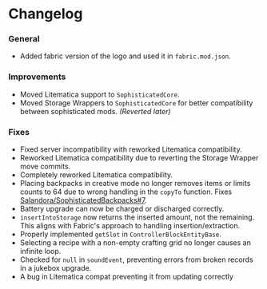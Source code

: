 # Changelog

### General
- Added fabric version of the logo and used it in `fabric.mod.json`.

### Improvements
- Moved Litematica support to `SophisticatedCore`.
- Moved Storage Wrappers to `SophisticatedCore` for better compatibility between sophisticated mods. *(Reverted later)*

### Fixes
- Fixed server incompatibility with reworked Litematica compatibility.
- Reworked Litematica compatibility due to reverting the Storage Wrapper move commits.
- Completely reworked Litematica compatibility.
- Placing backpacks in creative mode no longer removes items or limits counts to 64 due to wrong handling in the `copyTo` function. Fixes [Salandora/SophisticatedBackpacks#7](https://github.com/Salandora/SophisticatedBackpacks/issues/7).
- Battery upgrade can now be charged or discharged correctly.
- `insertIntoStorage` now returns the inserted amount, not the remaining. This aligns with Fabric's approach to handling insertion/extraction.
- Properly implemented `getSlot` in `ControllerBlockEntityBase`.
- Selecting a recipe with a non-empty crafting grid no longer causes an infinite loop.
- Checked for `null` in `soundEvent`, preventing errors from broken records in a jukebox upgrade.
- A bug in Litematica compat preventing it from updating correctly